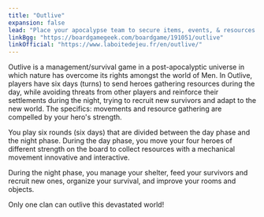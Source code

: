```yaml
---
title: "Outlive"
expansion: false
lead: "Place your apocalypse team to secure items, events, & resources then build a base."
linkBgg: "https://boardgamegeek.com/boardgame/191051/outlive"
linkOfficial: "https://www.laboitedejeu.fr/en/outlive/"
---
```


Outlive is a management/survival game in a post-apocalyptic universe in which nature has overcome its rights amongst the world of Men. In Outlive, players have six days (turns) to send heroes gathering resources during the day, while avoiding threats from other players and reinforce their settlements during the night, trying to recruit new survivors and adapt to the new world. The specifics: movements and resource gathering are compelled by your hero's strength.

You play six rounds (six days) that are divided between the day phase and the night phase. During the day phase, you move your four heroes of different strength on the board to collect resources with a mechanical movement innovative and interactive.

During the night phase, you manage your shelter, feed your survivors and recruit new ones, organize your survival, and improve your rooms and objects.

Only one clan can outlive this devastated world!
